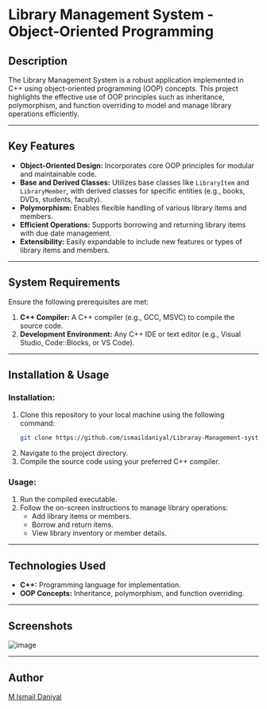 # **Library Management System - Object-Oriented Programming**

## **Description**
The Library Management System is a robust application implemented in C++ using object-oriented programming (OOP) concepts. This project highlights the effective use of OOP principles such as inheritance, polymorphism, and function overriding to model and manage library operations efficiently.

---

## **Key Features**
- **Object-Oriented Design:** Incorporates core OOP principles for modular and maintainable code.
- **Base and Derived Classes:** Utilizes base classes like `LibraryItem` and `LibraryMember`, with derived classes for specific entities (e.g., books, DVDs, students, faculty).
- **Polymorphism:** Enables flexible handling of various library items and members.
- **Efficient Operations:** Supports borrowing and returning library items with due date management.
- **Extensibility:** Easily expandable to include new features or types of library items and members.

---

## **System Requirements**
Ensure the following prerequisites are met:
1. **C++ Compiler:** A C++ compiler (e.g., GCC, MSVC) to compile the source code.
2. **Development Environment:** Any C++ IDE or text editor (e.g., Visual Studio, Code::Blocks, or VS Code).

---

## **Installation & Usage**

### **Installation:**
1. Clone this repository to your local machine using the following command:
   ```bash
   git clone https://github.com/ismaildaniyal/Libraray-Management-system-Object-oriented-programing-.git
   ```
2. Navigate to the project directory.
3. Compile the source code using your preferred C++ compiler.

### **Usage:**
1. Run the compiled executable.
2. Follow the on-screen instructions to manage library operations:
   - Add library items or members.
   - Borrow and return items.
   - View library inventory or member details.

---

## **Technologies Used**
- **C++:** Programming language for implementation.
- **OOP Concepts:** Inheritance, polymorphism, and function overriding.

---

## **Screenshots**
![image](https://github.com/ismaildaniyal/Libraray-Management-system-Object-oriented-programing-/assets/158290076/813573d2-fafa-48e0-a551-048084ad37a1)

---

## **Author**
[M Ismail Daniyal](https://github.com/ismaildaniyal)
